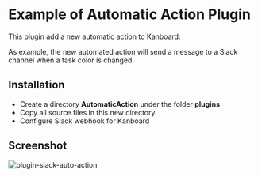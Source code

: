Example of Automatic Action Plugin
===================================

This plugin add a new automatic action to Kanboard.

As example, the new automated action will send a message to a Slack channel when a task color is changed.

Installation
------------

- Create a directory **AutomaticAction** under the folder **plugins**
- Copy all source files in this new directory
- Configure Slack webhook for Kanboard

Screenshot
----------

![plugin-slack-auto-action](https://cloud.githubusercontent.com/assets/323546/10035987/839ea36a-616e-11e5-8cc2-e512bc52c2ad.png)
